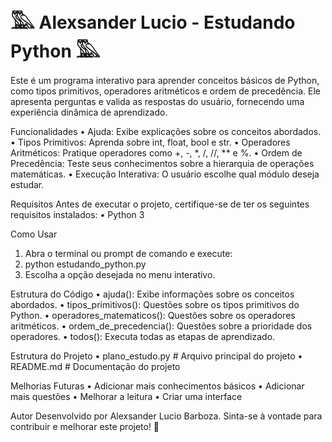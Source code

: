# 𓅔 Alexsander Lucio - Estudando Python 𓅔

Este é um programa interativo para aprender conceitos básicos de Python, como tipos primitivos, operadores aritméticos e ordem de precedência. Ele apresenta perguntas e valida as respostas do usuário, fornecendo uma experiência dinâmica de aprendizado.

Funcionalidades
• Ajuda: Exibe explicações sobre os conceitos abordados.
•	Tipos Primitivos: Aprenda sobre int, float, bool e str.
•	Operadores Aritméticos: Pratique operadores como +, -, *, /, //, ** e %.
•	Ordem de Precedência: Teste seus conhecimentos sobre a hierarquia de operações matemáticas.
•	Execução Interativa: O usuário escolhe qual módulo deseja estudar.

Requisitos
Antes de executar o projeto, certifique-se de ter os seguintes requisitos instalados:
•	Python 3

Como Usar
1.	Abra o terminal ou prompt de comando e execute:
2.	python estudando_python.py
3.  Escolha a opção desejada no menu interativo.

Estrutura do Código
•	ajuda(): Exibe informações sobre os conceitos abordados.
•	tipos_primitivos(): Questões sobre os tipos primitivos do Python.
•	operadores_matematicos(): Questões sobre os operadores aritméticos.
•	ordem_de_precedencia(): Questões sobre a prioridade dos operadores.
•	todos(): Executa todas as etapas de aprendizado.

Estrutura do Projeto
•	plano_estudo.py  # Arquivo principal do projeto
•	README.md      # Documentação do projeto

Melhorias Futuras
•	Adicionar mais conhecimentos básicos
•	Adicionar mais questões
•	Melhorar a leitura 
•	Criar uma interface

Autor
Desenvolvido por Alexsander Lucio Barboza.
Sinta-se à vontade para contribuir e melhorar este projeto! 🚀
